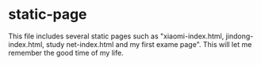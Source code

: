 # static-page
This file includes several static pages such as "xiaomi-index.html, jindong-index.html, study net-index.html and my first exame page". This will let me remember the good time of my life. 
